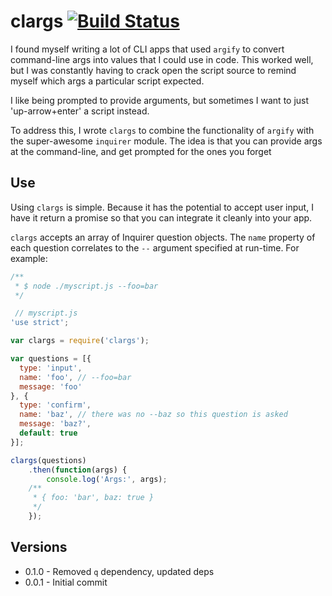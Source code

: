# clargs [![Build Status](https://secure.travis-ci.org/ben-bradley/clargs.png)](http://travis-ci.org/ben-bradley/clargs)

I found myself writing a lot of CLI apps that used `argify` to convert command-line args into values that I could use in code.  This worked well, but I was constantly having to crack open the script source to remind myself which args a particular script expected.

I like being prompted to provide arguments, but sometimes I want to just 'up-arrow+enter' a script instead.

To address this, I wrote `clargs` to combine the functionality of `argify` with the super-awesome `inquirer` module.  The idea is that you can provide args at the command-line, and get prompted for the ones you forget

## Use

Using `clargs` is simple.  Because it has the potential to accept user input, I have it return a promise so that you can integrate it cleanly into your app.

`clargs` accepts an array of Inquirer question objects.  The `name` property of each question correlates to the `--` argument specified at run-time.  For example:

```javascript
/**
 * $ node ./myscript.js --foo=bar
 */

 // myscript.js
'use strict';

var clargs = require('clargs');

var questions = [{
  type: 'input',
  name: 'foo', // --foo=bar
  message: 'foo'
}, {
  type: 'confirm',
  name: 'baz', // there was no --baz so this question is asked
  message: 'baz?',
  default: true
}];

clargs(questions)
	.then(function(args) {
		console.log('Args:', args);
    /**
     * { foo: 'bar', baz: true }
     */
	});
```

## Versions

- 0.1.0 - Removed `q` dependency, updated deps
- 0.0.1 - Initial commit
